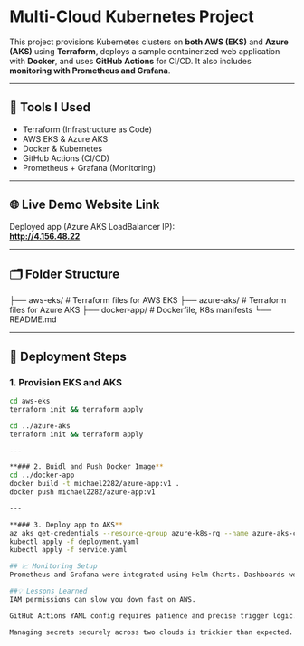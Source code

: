 # Multi-Cloud Kubernetes Project

This project provisions Kubernetes clusters on **both AWS (EKS)** and **Azure (AKS)** using **Terraform**, deploys a sample containerized web application with **Docker**, and uses **GitHub Actions** for CI/CD. It also includes **monitoring with Prometheus and Grafana**.

---

## 🔧 Tools I Used
- Terraform (Infrastructure as Code)
- AWS EKS & Azure AKS
- Docker & Kubernetes
- GitHub Actions (CI/CD)
- Prometheus + Grafana (Monitoring)

---

## 🌐 Live Demo Website Link
Deployed app (Azure AKS LoadBalancer IP):  
**http://4.156.48.22**

---

## 🗂️ Folder Structure
├── aws-eks/ # Terraform files for AWS EKS ├── azure-aks/ # Terraform files for Azure AKS ├── docker-app/ # Dockerfile, K8s manifests └── README.md

---

## 🚀 Deployment Steps

### 1. Provision EKS and AKS
```bash
cd aws-eks
terraform init && terraform apply

cd ../azure-aks
terraform init && terraform apply

---

**### 2. Buidl and Push Docker Image**
cd ../docker-app
docker build -t michael2282/azure-app:v1 .
docker push michael2282/azure-app:v1

---

**### 3. Deploy app to AKS**
az aks get-credentials --resource-group azure-k8s-rg --name azure-aks-cluster
kubectl apply -f deployment.yaml
kubectl apply -f service.yaml

## 📈 Monitoring Setup
Prometheus and Grafana were integrated using Helm Charts. Dashboards were configured to observe node metrics, pods, and system health across both EKS and AKS.

##💡 Lessons Learned
IAM permissions can slow you down fast on AWS.

GitHub Actions YAML config requires patience and precise trigger logic.

Managing secrets securely across two clouds is trickier than expected.
